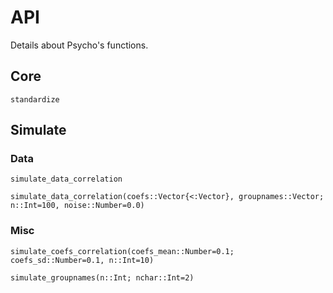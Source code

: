 # API

Details about Psycho's functions.


## Core

```@docs
standardize
```




## Simulate

### Data

```@docs
simulate_data_correlation
```
```@docs
simulate_data_correlation(coefs::Vector{<:Vector}, groupnames::Vector; n::Int=100, noise::Number=0.0)
```


### Misc

```@docs
simulate_coefs_correlation(coefs_mean::Number=0.1; coefs_sd::Number=0.1, n::Int=10)
```

```@docs
simulate_groupnames(n::Int; nchar::Int=2)
```




